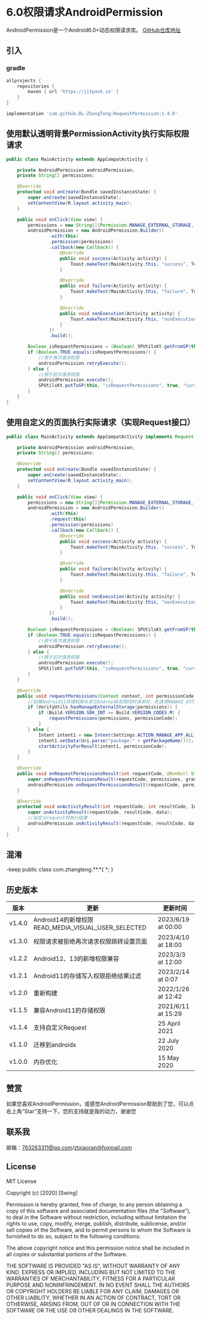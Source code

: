 # 6.0权限请求AndroidPermission

AndroidPermission是一个Android6.0+动态权限请求库。
[GitHub仓库地址](https://github.com/DL-ZhangTeng/RequestPermission)

## 引入

### gradle

```groovy
allprojects {
    repositories {
        maven { url 'https://jitpack.io' }
    }
}

implementation 'com.github.DL-ZhangTeng:RequestPermission:1.4.0'
```

## 使用默认透明背景PermissionActivity执行实际权限请求

```java
public class MainActivity extends AppCompatActivity {

    private AndroidPermission androidPermission;
    private String[] permissions;

    @Override
    protected void onCreate(Bundle savedInstanceState) {
        super.onCreate(savedInstanceState);
        setContentView(R.layout.activity_main);
    }

    public void onClick(View view) {
        permissions = new String[]{Permission.MANAGE_EXTERNAL_STORAGE, Permission.CAMERA};
        androidPermission = new AndroidPermission.Builder()
                .with(this)
                .permission(permissions)
                .callback(new Callback() {
                    @Override
                    public void success(Activity activity) {
                        Toast.makeText(MainActivity.this, "success", Toast.LENGTH_SHORT).show();
                    }

                    @Override
                    public void failure(Activity activity) {
                        Toast.makeText(MainActivity.this, "failure", Toast.LENGTH_SHORT).show();
                    }

                    @Override
                    public void nonExecution(Activity activity) {
                        Toast.makeText(MainActivity.this, "nonExecution", Toast.LENGTH_SHORT).show();
                    }
                })
                .build();

        Boolean isRequestPermissions = (Boolean) SPUtilsKt.getFromSP(this, "isRequestPermissions", false, "currentUser");
        if (Boolean.TRUE.equals(isRequestPermissions)) {
            //用于再次请求权限
            androidPermission.retryExecute();
        } else {
            //用于初次请求权限
            androidPermission.execute();
            SPUtilsKt.putToSP(this, "isRequestPermissions", true, "currentUser");
        }
    }
}

```

## 使用自定义的页面执行实际请求（实现Request接口）

```java
public class MainActivity extends AppCompatActivity implements Request {

    private AndroidPermission androidPermission;
    private String[] permissions;

    @Override
    protected void onCreate(Bundle savedInstanceState) {
        super.onCreate(savedInstanceState);
        setContentView(R.layout.activity_main);
    }

    public void onClick(View view) {
        permissions = new String[]{Permission.MANAGE_EXTERNAL_STORAGE, Permission.CAMERA};
        androidPermission = new AndroidPermission.Builder()
                .with(this)
                .request(this)
                .permission(permissions)
                .callback(new Callback() {
                    @Override
                    public void success(Activity activity) {
                        Toast.makeText(MainActivity.this, "success", Toast.LENGTH_SHORT).show();
                    }

                    @Override
                    public void failure(Activity activity) {
                        Toast.makeText(MainActivity.this, "failure", Toast.LENGTH_SHORT).show();
                    }

                    @Override
                    public void nonExecution(Activity activity) {
                        Toast.makeText(MainActivity.this, "nonExecution", Toast.LENGTH_SHORT).show();
                    }
                })
                .build();

        Boolean isRequestPermissions = (Boolean) SPUtilsKt.getFromSP(this, "isRequestPermissions", false, "currentUser");
        if (Boolean.TRUE.equals(isRequestPermissions)) {
            //用于再次请求权限
            androidPermission.retryExecute();
        } else {
            //用于初次请求权限
            androidPermission.execute();
            SPUtilsKt.putToSP(this, "isRequestPermissions", true, "currentUser");
        }
    }

    @Override
    public void requestPermissions(Context context, int permissionCode, Callback callback) {
        //如果Android11存储权限与其它Android6权限同时请求时，先请求MANAGE_EXTERNAL_STORAGE权限
        if (VerifyUtils.hasManageExternalStorage(permissions)) {
            if (Build.VERSION.SDK_INT >= Build.VERSION_CODES.M) {
                requestPermissions(permissions, permissionCode);
            }
        } else {
            Intent intent1 = new Intent(Settings.ACTION_MANAGE_APP_ALL_FILES_ACCESS_PERMISSION);
            intent1.setData(Uri.parse("package:" + getPackageName()));
            startActivityForResult(intent1, permissionCode);
        }
    }

    @Override
    public void onRequestPermissionsResult(int requestCode, @NonNull String[] permissions, @NonNull int[] grantResults) {
        super.onRequestPermissionsResult(requestCode, permissions, grantResults);
        androidPermission.onRequestPermissionsResult(requestCode, permissions, grantResults);
    }

    @Override
    protected void onActivityResult(int requestCode, int resultCode, Intent data) {
        super.onActivityResult(requestCode, resultCode, data);
        //自定义request时执行结果
        androidPermission.onActivityResult(requestCode, resultCode, data);
    }
}

```

## 混淆

-keep public class com.zhangteng.**.*{ *; }

## 历史版本

| 版本     | 更新                                            | 更新时间               |
|--------|-----------------------------------------------|--------------------|
| v1.4.0 | Android14的新增权限READ_MEDIA_VISUAL_USER_SELECTED | 2023/6/19 at 00:00 |
| v1.3.0 | 权限请求被拒绝再次请求权限跳转设置页面                           | 2023/4/10 at 18:00 |
| v1.2.2 | Android12、13的新增权限兼容                           | 2023/3/3 at 12:00  |
| v1.2.1 | Android11的存储写入权限拒绝结果过滤                        | 2023/2/14 at 0:07  |
| v1.2.0 | 重新构建                                          | 2022/1/26 at 12:42 |
| v1.1.5 | 兼容Android11的存储权限                              | 2021/6/11 at 15:29 |
| v1.1.4 | 支持自定义Request                                  | 25 April 2021      |
| v1.1.0 | 迁移到androidx                                   | 22 July 2020       |
| v1.0.0 | 内存优化                                          | 15 May 2020        |

## 赞赏

如果您喜欢AndroidPermission，或感觉AndroidPermission帮助到了您，可以点右上角“Star”支持一下，您的支持就是我的动力，谢谢您

## 联系我

邮箱：763263311@qq.com/ztxiaoran@foxmail.com

## License

MIT License

Copyright (c) [2020] [Swing]

Permission is hereby granted, free of charge, to any person obtaining a copy
of this software and associated documentation files (the "Software"), to deal
in the Software without restriction, including without limitation the rights
to use, copy, modify, merge, publish, distribute, sublicense, and/or sell
copies of the Software, and to permit persons to whom the Software is
furnished to do so, subject to the following conditions:

The above copyright notice and this permission notice shall be included in all
copies or substantial portions of the Software.

THE SOFTWARE IS PROVIDED "AS IS", WITHOUT WARRANTY OF ANY KIND, EXPRESS OR
IMPLIED, INCLUDING BUT NOT LIMITED TO THE WARRANTIES OF MERCHANTABILITY,
FITNESS FOR A PARTICULAR PURPOSE AND NONINFRINGEMENT. IN NO EVENT SHALL THE
AUTHORS OR COPYRIGHT HOLDERS BE LIABLE FOR ANY CLAIM, DAMAGES OR OTHER
LIABILITY, WHETHER IN AN ACTION OF CONTRACT, TORT OR OTHERWISE, ARISING FROM,
OUT OF OR IN CONNECTION WITH THE SOFTWARE OR THE USE OR OTHER DEALINGS IN THE
SOFTWARE.
